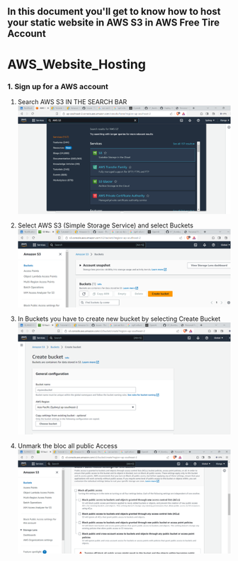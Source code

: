 ## In this document you'll get to know how to host your static website in AWS S3 in AWS Free Tire Account

# AWS_Website_Hosting


### 1. Sign up for a AWS account
1. Search AWS S3 IN THE SEARCH BAR
![Alt text](image.png) 

2. Select AWS S3 (Simple Storage Service) and select Buckets
![Alt text](image-1.png)

3. In Buckets you have to create new bucket by selecting Create Bucket
![Alt text](image-2.png)

4. Unmark the bloc all public Access
![Alt text](image-3.png)